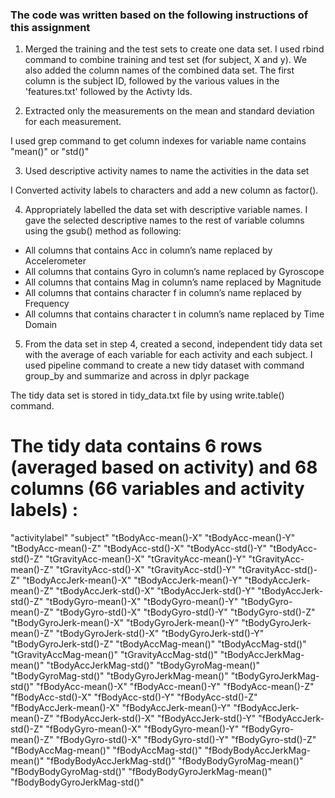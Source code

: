 ### The code was written based on the following instructions of this assignment

1. Merged the training and the test sets to create one data set.
I used rbind command  to combine training and test set (for subject, X and y). We also added the column names of the combined data set. The first column is the subject ID, followed by the various values in the 'features.txt' followed by the Activty Ids.

2. Extracted only the measurements on the mean and standard deviation for each measurement.

I used grep command to get column indexes for variable name contains "mean()" or "std()"

3. Used descriptive activity names to name the activities in the data set

I Converted activity labels to characters and add a new column as factor().

4. Appropriately labelled the data set with descriptive variable names.
I gave the selected descriptive names to the rest of variable columns using the gsub() method as following:
* All columns that contains  Acc in column’s name replaced by Accelerometer
* All columns that contains Gyro in column’s name replaced by Gyroscope
* All columns that contains Mag in column’s name replaced by Magnitude
* All columns that contains character f in column’s name replaced by Frequency
* All columns that contains character t in column’s name replaced by Time Domain

5. From the data set in step 4, created a second, independent tidy data set with the average of each variable for each activity and each subject.
 I used pipeline command to create a new tidy dataset with command group_by and summarize and across in dplyr package

The tidy data set is stored in tidy_data.txt file by using write.table() command.


# The tidy data contains 6 rows (averaged based on activity) and 68 columns (66 variables and activity labels) :

"activitylabel"
"subject"
"tBodyAcc-mean()-X"
"tBodyAcc-mean()-Y"
"tBodyAcc-mean()-Z"
"tBodyAcc-std()-X"
"tBodyAcc-std()-Y"
"tBodyAcc-std()-Z"
"tGravityAcc-mean()-X"
"tGravityAcc-mean()-Y"
"tGravityAcc-mean()-Z"
"tGravityAcc-std()-X"
"tGravityAcc-std()-Y"
"tGravityAcc-std()-Z"
"tBodyAccJerk-mean()-X"
"tBodyAccJerk-mean()-Y"
"tBodyAccJerk-mean()-Z"
"tBodyAccJerk-std()-X"
"tBodyAccJerk-std()-Y"
"tBodyAccJerk-std()-Z"
"tBodyGyro-mean()-X"
"tBodyGyro-mean()-Y"
"tBodyGyro-mean()-Z"
"tBodyGyro-std()-X"
"tBodyGyro-std()-Y"
"tBodyGyro-std()-Z"
"tBodyGyroJerk-mean()-X"
"tBodyGyroJerk-mean()-Y"
"tBodyGyroJerk-mean()-Z"
"tBodyGyroJerk-std()-X"
"tBodyGyroJerk-std()-Y"
"tBodyGyroJerk-std()-Z"
"tBodyAccMag-mean()"
"tBodyAccMag-std()"
"tGravityAccMag-mean()"
"tGravityAccMag-std()"
"tBodyAccJerkMag-mean()"
"tBodyAccJerkMag-std()"
"tBodyGyroMag-mean()"
"tBodyGyroMag-std()"
"tBodyGyroJerkMag-mean()"
"tBodyGyroJerkMag-std()"
"fBodyAcc-mean()-X"
"fBodyAcc-mean()-Y"
"fBodyAcc-mean()-Z"
"fBodyAcc-std()-X"
"fBodyAcc-std()-Y"
"fBodyAcc-std()-Z"
"fBodyAccJerk-mean()-X"
"fBodyAccJerk-mean()-Y"
"fBodyAccJerk-mean()-Z"
"fBodyAccJerk-std()-X"
"fBodyAccJerk-std()-Y"
"fBodyAccJerk-std()-Z"
"fBodyGyro-mean()-X"
"fBodyGyro-mean()-Y"
"fBodyGyro-mean()-Z"
"fBodyGyro-std()-X"
"fBodyGyro-std()-Y"
"fBodyGyro-std()-Z"
"fBodyAccMag-mean()"
"fBodyAccMag-std()"
"fBodyBodyAccJerkMag-mean()"
"fBodyBodyAccJerkMag-std()"
"fBodyBodyGyroMag-mean()"
"fBodyBodyGyroMag-std()"
"fBodyBodyGyroJerkMag-mean()"
"fBodyBodyGyroJerkMag-std()"